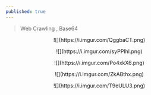 ```yaml
---
published: true
---
```


> Web Crawling , Base64


<p align="center">
![](https://i.imgur.com/QggbaCT.png)
</p>

<p align="center">
![](https://i.imgur.com/syPPIhl.png)
</p>

<p align="center">
![](https://i.imgur.com/Po4xkX6.png)
</p>

<p align="center">
![](https://i.imgur.com/ZkABthx.png)
</p>

<p align="center">
![](https://i.imgur.com/T9eULU3.png)
</p>
